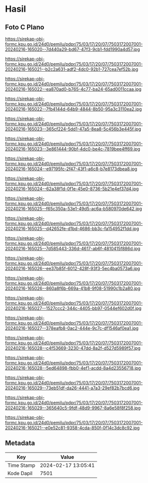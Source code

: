 # Hasil

## Foto C Plano

https://sirekap-obj-formc.kpu.go.id/24d0/pemilu/pdpr/75/03/17/20/07/7503172007001-20240216-165020--7d440a29-bd67-47f3-9cb1-fdd1990a4d57.jpg

https://sirekap-obj-formc.kpu.go.id/24d0/pemilu/pdpr/75/03/17/20/07/7503172007001-20240216-165021--b2c2a631-adf2-4dc0-92b1-727cea7ef52b.jpg

https://sirekap-obj-formc.kpu.go.id/24d0/pemilu/pdpr/75/03/17/20/07/7503172007001-20240216-165022--ea870ad0-b765-4c77-ba24-65ad0011ccaa.jpg

https://sirekap-obj-formc.kpu.go.id/24d0/pemilu/pdpr/75/03/17/20/07/7503172007001-20240216-165022--7fb4144d-64b9-4844-8b50-95a3c3110ea2.jpg

https://sirekap-obj-formc.kpu.go.id/24d0/pemilu/pdpr/75/03/17/20/07/7503172007001-20240216-165023--365cf224-5dd1-47a5-8ea8-5c456b3e445f.jpg

https://sirekap-obj-formc.kpu.go.id/24d0/pemilu/pdpr/75/03/17/20/07/7503172007001-20240216-165023--3e861444-90bf-4dc0-be4c-7819bee4ff69.jpg

https://sirekap-obj-formc.kpu.go.id/24d0/pemilu/pdpr/75/03/17/20/07/7503172007001-20240216-165024--e97195fc-2f47-43f1-a6c8-b7e8173dbea8.jpg

https://sirekap-obj-formc.kpu.go.id/24d0/pemilu/pdpr/75/03/17/20/07/7503172007001-20240216-165024--62a38f1d-0f1e-45e0-8736-5b21e4ef37d4.jpg

https://sirekap-obj-formc.kpu.go.id/24d0/pemilu/pdpr/75/03/17/20/07/7503172007001-20240216-165025--f65c350a-53e1-49d5-ac6a-b580970de642.jpg

https://sirekap-obj-formc.kpu.go.id/24d0/pemilu/pdpr/75/03/17/20/07/7503172007001-20240216-165025--d42652fe-d1bd-4686-bb3c-fa154952f1dd.jpg

https://sirekap-obj-formc.kpu.go.id/24d0/pemilu/pdpr/75/03/17/20/07/7503172007001-20240216-165025--7d585443-336d-4617-ab6f-4810415f886d.jpg

https://sirekap-obj-formc.kpu.go.id/24d0/pemilu/pdpr/75/03/17/20/07/7503172007001-20240216-165026--ee37b85f-6012-428f-93f3-5ec4ba0573a6.jpg

https://sirekap-obj-formc.kpu.go.id/24d0/pemilu/pdpr/75/03/17/20/07/7503172007001-20240216-165026--860a8f6b-669a-41b8-9f08-51990c1b2a80.jpg

https://sirekap-obj-formc.kpu.go.id/24d0/pemilu/pdpr/75/03/17/20/07/7503172007001-20240216-165027--1527ccc2-344c-4405-bb97-0544ef602d0f.jpg

https://sirekap-obj-formc.kpu.go.id/24d0/pemilu/pdpr/75/03/17/20/07/7503172007001-20240216-165027--378eafb8-0ac2-444e-9c7c-df1546af0ea1.jpg

https://sirekap-obj-formc.kpu.go.id/24d0/pemilu/pdpr/75/03/17/20/07/7503172007001-20240216-165028--c4f53669-3230-47dd-8a2f-d527d5989f57.jpg

https://sirekap-obj-formc.kpu.go.id/24d0/pemilu/pdpr/75/03/17/20/07/7503172007001-20240216-165028--5ed64898-fbb0-4ef1-acdd-8a4d23556718.jpg

https://sirekap-obj-formc.kpu.go.id/24d0/pemilu/pdpr/75/03/17/20/07/7503172007001-20240216-165029--73eb51df-da26-4441-a7a3-29ef82b7bcd6.jpg

https://sirekap-obj-formc.kpu.go.id/24d0/pemilu/pdpr/75/03/17/20/07/7503172007001-20240216-165029--365640c5-9fdf-48d9-9967-8a6e58f8f258.jpg

https://sirekap-obj-formc.kpu.go.id/24d0/pemilu/pdpr/75/03/17/20/07/7503172007001-20240216-165021--e0e52c81-9358-4cda-850f-0f14c3dc8c92.jpg


## Metadata

| Key        | Value               |
| ---------- | ------------------- |
| Time Stamp | 2024-02-17 13:05:41 |
| Kode Dapil | 7501                |



